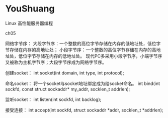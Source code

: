 # YouShuang
Linux 高性能服务器编程

ch05

网络字节序：
    大段字节序：一个整数的高位字节存储在内存的低地址处，低位字节存储在内存的高地址处；
    小段字节序：一个整数的高位字节存储在内存的高地址处，低位字节存储在内存的低地址处。
    现代PC多采用小段字节序，小端字节序又被称为主机字节序；大段字节序成为网络字节序。

创建socket：
    int socket(int domain, int type, int protocol);

命名socket：
    将一个socket与socket地址绑定成为给socket命名。
    int bind(int sockfd, const struct sockaddr* my_addr, socklen_t addrlen);

监听socket：
    int listen(int sockfd, int backlog);

接受连接：
    int accept(int sockfd, struct sockaddr *addr, socklen_t *addrlen);